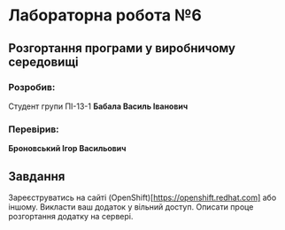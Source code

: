 # Лабораторна робота №6

## Розгортання програми у виробничому середовищі

### Розробив:

Студент групи ПІ-13-1 **Бабала Василь Іванович**


### Перевірив:

**Броновський Ігор Васильович**


## Завдання

Зареєструватись на сайті (OpenShift)[https://openshift.redhat.com] або іншому. Викласти ваш додаток у вільний доступ. Описати проце розгортання додатку на сервері. 
